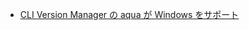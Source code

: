 - [CLI Version Manager の aqua が Windows をサポート](https://zenn.dev/shunsuke_suzuki/articles/aqua-windows-support)
